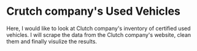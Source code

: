 # Crutch company's Used Vehicles
Here, I would like to look at Clutch company's inventory of certified used vehicles. I will scrape the data from the Clutch company's website, clean them and finally visulize the results.
